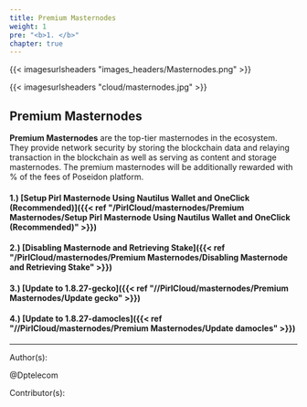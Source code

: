 ```yaml
---
title: Premium Masternodes
weight: 1
pre: "<b>1. </b>"
chapter: true
---
```


{{< imagesurlsheaders "images_headers/Masternodes.png" >}}

{{< imagesurlsheaders "cloud/masternodes.jpg" >}}

## Premium Masternodes

**Premium Masternodes** are the top-tier masternodes in the ecosystem.
They provide network security by storing the blockchain data and relaying transaction in the blockchain as well as serving as content and storage masternodes.
The premium masternodes will be additionally rewarded with
% of the fees of Poseidon platform.

#### 1.) [Setup Pirl Masternode Using Nautilus Wallet and OneClick (Recommended)]({{< ref "/PirlCloud/masternodes/Premium Masternodes/Setup Pirl Masternode Using Nautilus Wallet and OneClick (Recommended)" >}})

#### 2.) [Disabling Masternode and Retrieving Stake]({{< ref "/PirlCloud/masternodes/Premium Masternodes/Disabling Masternode and Retrieving Stake" >}})

#### 3.) [Update to 1.8.27-gecko]({{< ref "//PirlCloud/masternodes/Premium Masternodes/Update gecko" >}})

#### 4.) [Update to 1.8.27-damocles]({{< ref "//PirlCloud/masternodes/Premium Masternodes/Update damocles" >}})

---
Author(s):

@Dptelecom

Contributor(s):
